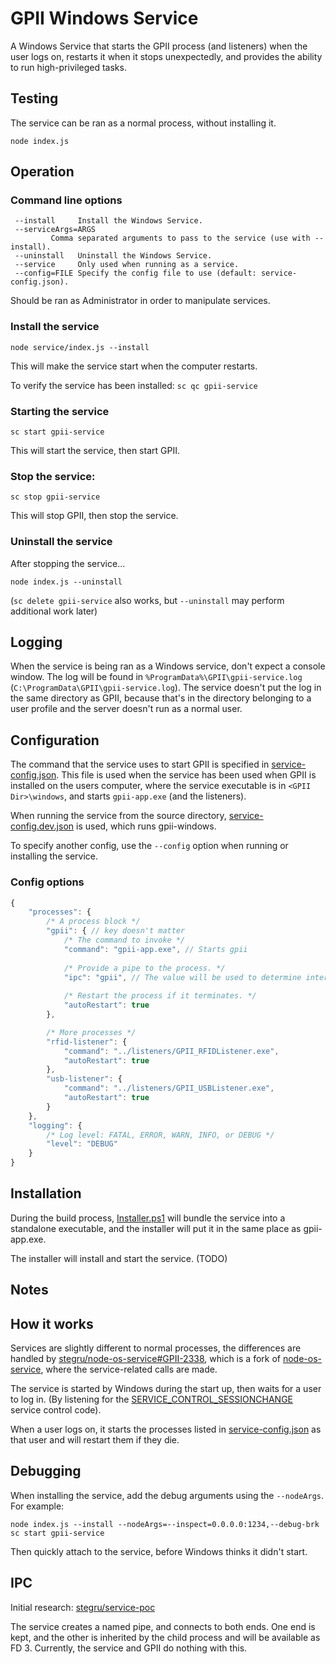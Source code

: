 # GPII Windows Service

A Windows Service that starts the GPII process (and listeners) when the user logs on, restarts it when it stops
unexpectedly, and provides the ability to run high-privileged tasks.

## Testing

The service can be ran as a normal process, without installing it.

```
node index.js
```

## Operation

### Command line options
```
 --install     Install the Windows Service.
 --serviceArgs=ARGS
         Comma separated arguments to pass to the service (use with --install).
 --uninstall   Uninstall the Windows Service.
 --service     Only used when running as a service.
 --config=FILE Specify the config file to use (default: service-config.json).
```

Should be ran as Administrator in order to manipulate services.

### Install the service

```
node service/index.js --install
```

This will make the service start when the computer restarts.

To verify the service has been installed: `sc qc gpii-service`

### Starting the service

```
sc start gpii-service
```

This will start the service, then start GPII.

### Stop the service:

```
sc stop gpii-service
```

This will stop GPII, then stop the service.

### Uninstall the service

After stopping the service...

```
node index.js --uninstall
```

(`sc delete gpii-service` also works, but `--uninstall` may perform additional work later)

## Logging

When the service is being ran as a Windows service, don't expect a console window. The log will be found in
`%ProgramData%\GPII\gpii-service.log` (`C:\ProgramData\GPII\gpii-service.log`). The service doesn't put the log in the
same directory as GPII, because that's in the directory belonging to a user profile and the server doesn't run as a
normal user.


## Configuration

The command that the service uses to start GPII is specified in [service-config.json](service-config.json). This file
is used when the service has been used when GPII is installed on the users computer, where the service executable is
in `<GPII Dir>\windows`, and starts `gpii-app.exe` (and the listeners).

When running the service from the source directory, [service-config.dev.json](service-config.dev.json) is used, which
runs gpii-windows.

To specify another config, use the `--config` option when running or installing the service.

### Config options

```javascript
{
    "processes": {
        /* A process block */
        "gpii": { // key doesn't matter
            /* The command to invoke */
            "command": "gpii-app.exe", // Starts gpii
            
            /* Provide a pipe to the process. */
            "ipc": "gpii", // The value will be used to determine internally what the pipe does (nothing special at the moment)
            
            /* Restart the process if it terminates. */
            "autoRestart": true
        },

        /* More processes */
        "rfid-listener": {
            "command": "../listeners/GPII_RFIDListener.exe",
            "autoRestart": true
        },
        "usb-listener": {
            "command": "../listeners/GPII_USBListener.exe",
            "autoRestart": true
        }
    },
    "logging": {
        /* Log level: FATAL, ERROR, WARN, INFO, or DEBUG */
        "level": "DEBUG"
    }
}
```

## Installation

During the build process, [Installer.ps1](../provisioning/Installer.ps1) will bundle the service into a
standalone executable, and the installer will put it in the same place as gpii-app.exe.

The installer will install and start the service. (TODO) 

## Notes

## How it works

Services are slightly different to normal processes, the differences are handled by
[stegru/node-os-service#GPII-2338](https://github.com/stegru/node-os-service/tree/GPII-2338), which is a fork of
[node-os-service](https://github.com/stephenwvickers/node-os-service), where the service-related calls are made.

The service is started by Windows during the start up, then waits for a user to log in. (By listening for the
[SERVICE_CONTROL_SESSIONCHANGE](https://msdn.microsoft.com/library/windows/desktop/ms683241.aspx)
service control code).

When a user logs on, it starts the processes listed in [service-config.json](service-config.json) as that user and will
restart them if they die.

## Debugging

When installing the service, add the debug arguments using the `--nodeArgs`. For example:

```
node index.js --install --nodeArgs=--inspect=0.0.0.0:1234,--debug-brk
sc start gpii-service
```

Then quickly attach to the service, before Windows thinks it didn't start.


## IPC

Initial research: [stegru/service-poc](https://github.com/stegru/service-poc/blob/master/README.md)

The service creates a named pipe, and connects to both ends. One end is kept, and the other is inherited by the child process
and will be available as FD 3. Currently, the service and GPII do nothing with this.
